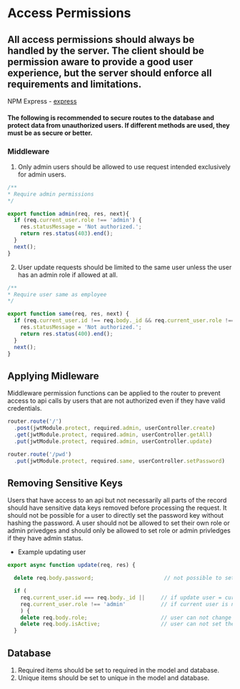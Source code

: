 # Access Permissions

## All access permissions should always be handled by the server. The client should be permission aware to provide a good user experience, but the server should enforce all requirements and limitations.

NPM Express - [express](https://www.npmjs.com/package/express)

#### The following is recommended to secure routes to the database and protect data from unauthorized users. If different methods are used, they must be as secure or better.

### Middleware

1. Only admin users should be allowed to use request intended exclusively for admin users.
```js
/**
* Require admin permissions
*/

export function admin(req, res, next){
  if (req.current_user.role !== 'admin') {
    res.statusMessage = 'Not authorized.';
    return res.status(403).end();
  }
  next();
}
```
2. User update requests should be limited to the same user unless the user has an admin role if allowed at all.
```js
/**
* Require user same as employee
*/

export function same(req, res, next) {
  if (req.current_user.id !== req.body._id && req.current_user.role !== 'admin') {
    res.statusMessage = 'Not authorized.';
    return res.status(400).end();
  }
  next();
}
```

## Applying Midleware
Middleware permission functions can be applied to the router to prevent access to api calls by users that are not authorized even if they have valid credentials.

```js
router.route('/')
  .post(jwtModule.protect, required.admin, userController.create)
  .get(jwtModule.protect, required.admin, userController.getAll)
  .put(jwtModule.protect, required.admin, userController.update)

router.route('/pwd')
  .put(jwtModule.protect, required.same, userController.setPassword)
```

## Removing Sensitive Keys
Users that have access to an api but not necessarily all parts of the record should have sensitive data keys removed before processing the request. It should not be possible for a user to directly set the password key without hashing the password. A user should not be allowed to set their own role or admin privedges and should only be allowed to set role or admin privledges if they have admin status.

* Example updating user
```js
export async function update(req, res) {

  delete req.body.password;                      // not possible to set password

  if (
    req.current_user.id === req.body._id ||     // if update user = current user
    req.current_user.role !== 'admin'           // if current user is not admin
    ) {
    delete req.body.role;                       // user can not change their own role
    delete req.body.isActive;                   // user can not set themselves to inactive
  }
```

## Database
1. Required items should be set to required in the model and database.
2. Unique items should be set to unique in the model and database.